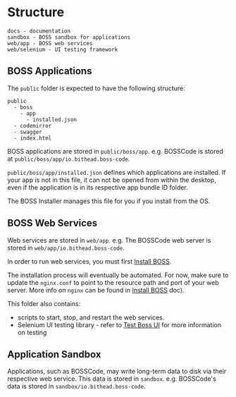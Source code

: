 # Structure

```
docs - documentation
sandbox - BOSS sandbox for applications
web/app - BOSS web services
web/selenium - UI testing framework
```

## BOSS Applications

The `public` folder is expected to have the following structure:

```
public
  - boss
    - app
      - installed.json
  - codemirror
  - swagger
  - index.html
```

BOSS applications are stored in `public/boss/app`. e.g. BOSSCode is stored at `public/boss/app/io.bithead.boss-code`.

`public/boss/app/installed.json` defines which applications are installed. If your app is not in this file, it can not be opened from within the desktop, even if the application is in its respective app bundle ID folder.

The BOSS Installer manages this file for you if you install from the OS.

## BOSS Web Services

Web services are stored in `web/app`. e.g. The BOSSCode web server is stored in `web/app/io.bithead.boss-code`.

In order to run web services, you must first [Install BOSS](/docs/install.md).

The installation process will eventually be automated. For now, make sure to update the `nginx.conf` to point to the resource path and port of your web server. More info on `nginx` can be found in [Install BOSS](/docs/install.md) doc).

This folder also contains:

- scripts to start, stop, and restart the web services.
- Selenium UI testing library - refer to [Test Boss UI](/docs/testing.md) for more information on testing

## Application Sandbox

Applications, such as BOSSCode, may write long-term data to disk via their respective web service. This data is stored in `sandbox`. e.g. BOSSCode's data is stored in `sandbox/io.bithead.boss-code`.
